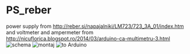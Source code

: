 # PS_reber
power supply from http://reber.si/napajalniki/LM723/723_3A_01/index.htm and voltmeter and ampermeter from  http://nicuflorica.blogspot.ro/2014/03/arduino-ca-multimetru-3.html
![schema](https://github.com/tehniq3/PS_reber/blob/master/reber_si_psu_schematic.png?raw=true)
![montaj](https://github.com/tehniq3/PS_reber/blob/master/reber_si_psu_boardfull.png?raw=true)
![to Arduino](https://github.com/tehniq3/PS_reber/blob/master/ps_arduino_rev1.png?raw=true)
